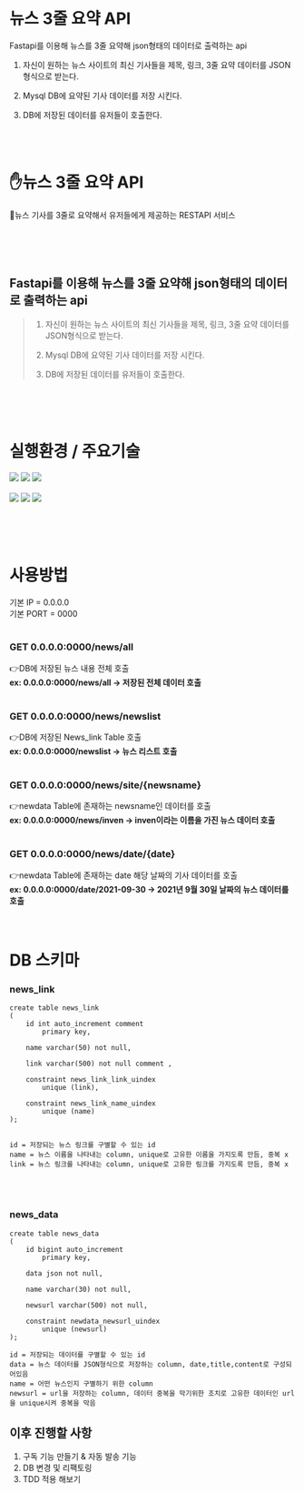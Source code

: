 # 뉴스 3줄 요약 API

Fastapi를 이용해 뉴스를 3줄 요약해 json형태의 데이터로 출력하는 api

1. 자신이 원하는 뉴스 사이트의 최신 기사들을 제목, 링크, 3줄 요약 데이터를 JSON형식으로 받는다.


2. Mysql DB에 요약된 기사 데이터를 저장 시킨다.


3. DB에 저장된 데이터를 유저들이 호출한다.

</br></br>

# ✋뉴스 3줄 요약 API

📰뉴스 기사를 3줄로 요약해서 유저들에게 제공하는 RESTAPI 서비스

</br>
</br>
</br>

## Fastapi를 이용해 뉴스를 3줄 요약해 json형태의 데이터로 출력하는 api

> 1. 자신이 원하는 뉴스 사이트의 최신 기사들을 제목, 링크, 3줄 요약 데이터를 JSON형식으로 받는다.
> 
>  2. Mysql DB에 요약된 기사 데이터를 저장 시킨다.
>  
>  3. DB에 저장된 데이터를 유저들이 호출한다.
</br>
</br>
</br>

# 실행환경 / 주요기술
<img src="https://img.shields.io/badge/linux-FCC624?style=for-the-badge&logo=linux&logoColor=black"> <img src="https://img.shields.io/badge/aws-232F3E?style=for-the-badge&logo=aws&logoColor=white"> <img src="https://img.shields.io/badge/PyCharm-000000?style=for-the-badge&logo=aws&logoColor=white">
</br> </br>
<img src="https://img.shields.io/badge/Python-3766AB?style=for-the-badge&logo=Python&logoColor=white"> <img src="https://img.shields.io/badge/mysql-4479A1?style=for-the-badge&logo=mysql&logoColor=white"> <img src="https://img.shields.io/badge/FastAPI-009688?style=for-the-badge&logo=FastAPI&logoColor=white">


</br></br></br>

# 사용방법 
기본 IP = 0.0.0.0</br>
기본 PORT = 0000
</br></br>

### GET 0.0.0.0:0000/news/all
  👉DB에 저장된 뉴스 내용 전체 호출</br>
      __ex: 0.0.0.0:0000/news/all  -> 저장된 전체 데이터 호출__
  </br>
  </br>
### GET 0.0.0.0:0000/news/newslist
  👉DB에 저장된 News_link Table 호출</br>
      __ex: 0.0.0.0:0000/newslist  -> 뉴스 리스트 호출__
  </br>
  </br>
### GET 0.0.0.0:0000/news/site/{newsname}
  👉newdata Table에 존재하는 newsname인 데이터를 호출</br>
      __ex: 0.0.0.0:0000/news/inven  -> inven이라는 이름을 가진 뉴스 데이터 호출__
  </br>
  </br>
### GET 0.0.0.0:0000/news/date/{date}
  👉newdata Table에 존재하는 date 해당 날짜의 기사 데이터를 호출 </br>
      __ex: 0.0.0.0:0000/date/2021-09-30  -> 2021년 9월 30일 날짜의 뉴스 데이터를 호출__
</br></br></br>

# DB 스키마

### news_link
~~~
create table news_link
(
	id int auto_increment comment
		primary key,
    
	name varchar(50) not null,
  
	link varchar(500) not null comment ,
  
	constraint news_link_link_uindex
		unique (link),
    
	constraint news_link_name_uindex
		unique (name)
);


id = 저장되는 뉴스 링크를 구별할 수 있는 id
name = 뉴스 이름을 나타내는 column, unique로 고유한 이름을 가지도록 만듬, 중복 x
link = 뉴스 링크를 나타내는 column, unique로 고유한 링크를 가지도록 만듬, 중복 x

~~~
</br></br>
### news_data

~~~
create table news_data
(
	id bigint auto_increment
		primary key,
    
	data json not null,
  
	name varchar(30) not null,
  
	newsurl varchar(500) not null,
  
	constraint newdata_newsurl_uindex
		unique (newsurl)
);

id = 저장되는 데이터를 구별할 수 있는 id
data = 뉴스 데이터를 JSON형식으로 저장하는 column, date,title,content로 구성되어있음
name = 어떤 뉴스인지 구별하기 위한 column
newsurl = url을 저장하는 column, 데이터 중복을 막기위한 조치로 고유한 데이터인 url을 unique시켜 중복을 막음

~~~


## 이후 진행할 사항

1. 구독 기능 만들기 & 자동 발송 기능
2. DB 변경 및 리팩토링
3. TDD 적용 해보기
